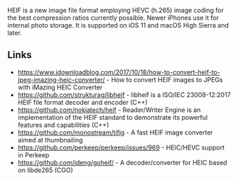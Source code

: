 HEIF is a new image file format employing HEVC (h.265) image coding for the best compression ratios currently possible. Newer iPhones use it for internal photo storage. It is supported on iOS 11 and macOS High Sierra and later.

## Links ##
- https://www.idownloadblog.com/2017/10/18/how-to-convert-heif-to-jpeg-imazing-heic-converter/ - How to convert HEIF images to JPEGs with iMazing HEIC Converter
- https://github.com/strukturag/libheif - libheif is a ISO/IEC 23008-12:2017 HEIF file format decoder and encoder (C++)
- https://github.com/nokiatech/heif - Reader/Writer Engine is an implementation of the HEIF standard to demonstrate its powerful features and capabilities (C++)
- https://github.com/monostream/tifig - A fast HEIF image converter aimed at thumbnailing
- https://github.com/perkeep/perkeep/issues/969 - HEIC/HEVC support in Perkeep
- https://github.com/jdeng/goheif/ - A decoder/converter for HEIC based on libde265 (CGO)
